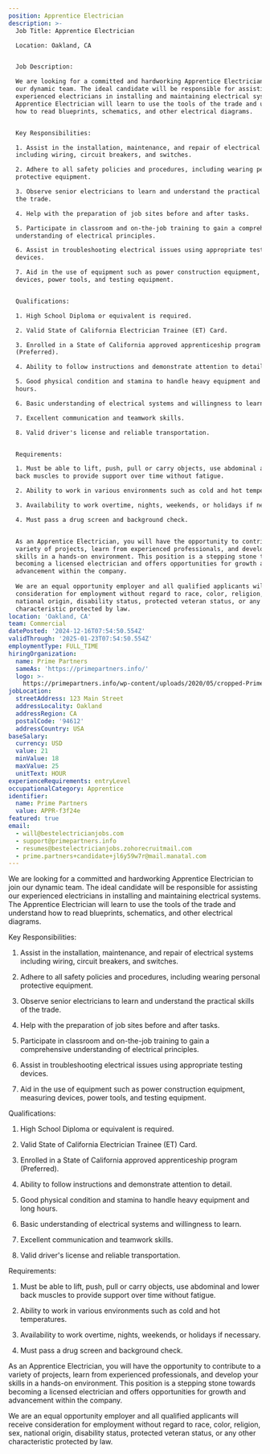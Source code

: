 ```yaml
---
position: Apprentice Electrician
description: >-
  Job Title: Apprentice Electrician

  Location: Oakland, CA


  Job Description:

  We are looking for a committed and hardworking Apprentice Electrician to join
  our dynamic team. The ideal candidate will be responsible for assisting our
  experienced electricians in installing and maintaining electrical systems. The
  Apprentice Electrician will learn to use the tools of the trade and understand
  how to read blueprints, schematics, and other electrical diagrams. 


  Key Responsibilities:

  1. Assist in the installation, maintenance, and repair of electrical systems
  including wiring, circuit breakers, and switches.

  2. Adhere to all safety policies and procedures, including wearing personal
  protective equipment.

  3. Observe senior electricians to learn and understand the practical skills of
  the trade.

  4. Help with the preparation of job sites before and after tasks.

  5. Participate in classroom and on-the-job training to gain a comprehensive
  understanding of electrical principles.

  6. Assist in troubleshooting electrical issues using appropriate testing
  devices.

  7. Aid in the use of equipment such as power construction equipment, measuring
  devices, power tools, and testing equipment.


  Qualifications:

  1. High School Diploma or equivalent is required.

  2. Valid State of California Electrician Trainee (ET) Card.

  3. Enrolled in a State of California approved apprenticeship program
  (Preferred).

  4. Ability to follow instructions and demonstrate attention to detail.

  5. Good physical condition and stamina to handle heavy equipment and long
  hours.

  6. Basic understanding of electrical systems and willingness to learn.

  7. Excellent communication and teamwork skills.

  8. Valid driver's license and reliable transportation.


  Requirements:

  1. Must be able to lift, push, pull or carry objects, use abdominal and lower
  back muscles to provide support over time without fatigue.

  2. Ability to work in various environments such as cold and hot temperatures.

  3. Availability to work overtime, nights, weekends, or holidays if necessary.

  4. Must pass a drug screen and background check.


  As an Apprentice Electrician, you will have the opportunity to contribute to a
  variety of projects, learn from experienced professionals, and develop your
  skills in a hands-on environment. This position is a stepping stone towards
  becoming a licensed electrician and offers opportunities for growth and
  advancement within the company.
   
  We are an equal opportunity employer and all qualified applicants will receive
  consideration for employment without regard to race, color, religion, sex,
  national origin, disability status, protected veteran status, or any other
  characteristic protected by law.
location: 'Oakland, CA'
team: Commercial
datePosted: '2024-12-16T07:54:50.554Z'
validThrough: '2025-01-23T07:54:50.554Z'
employmentType: FULL_TIME
hiringOrganization:
  name: Prime Partners
  sameAs: 'https://primepartners.info/'
  logo: >-
    https://primepartners.info/wp-content/uploads/2020/05/cropped-Prime-Partners-Logo-NO-BG-1-1.png
jobLocation:
  streetAddress: 123 Main Street
  addressLocality: Oakland
  addressRegion: CA
  postalCode: '94612'
  addressCountry: USA
baseSalary:
  currency: USD
  value: 21
  minValue: 18
  maxValue: 25
  unitText: HOUR
experienceRequirements: entryLevel
occupationalCategory: Apprentice
identifier:
  name: Prime Partners
  value: APPR-f3f24e
featured: true
email:
  - will@bestelectricianjobs.com
  - support@primepartners.info
  - resumes@bestelectricianjobs.zohorecruitmail.com
  - prime.partners+candidate+jl6y59w7r@mail.manatal.com
---
```


We are looking for a committed and hardworking Apprentice Electrician to join
  our dynamic team. The ideal candidate will be responsible for assisting our
  experienced electricians in installing and maintaining electrical systems. The
  Apprentice Electrician will learn to use the tools of the trade and understand
  how to read blueprints, schematics, and other electrical diagrams. 


  Key Responsibilities:

  1. Assist in the installation, maintenance, and repair of electrical systems
  including wiring, circuit breakers, and switches.

  2. Adhere to all safety policies and procedures, including wearing personal
  protective equipment.

  3. Observe senior electricians to learn and understand the practical skills of
  the trade.

  4. Help with the preparation of job sites before and after tasks.

  5. Participate in classroom and on-the-job training to gain a comprehensive
  understanding of electrical principles.

  6. Assist in troubleshooting electrical issues using appropriate testing
  devices.

  7. Aid in the use of equipment such as power construction equipment, measuring
  devices, power tools, and testing equipment.


  Qualifications:

  1. High School Diploma or equivalent is required.

  2. Valid State of California Electrician Trainee (ET) Card.

  3. Enrolled in a State of California approved apprenticeship program
  (Preferred).

  4. Ability to follow instructions and demonstrate attention to detail.

  5. Good physical condition and stamina to handle heavy equipment and long
  hours.

  6. Basic understanding of electrical systems and willingness to learn.

  7. Excellent communication and teamwork skills.

  8. Valid driver's license and reliable transportation.


  Requirements:

  1. Must be able to lift, push, pull or carry objects, use abdominal and lower
  back muscles to provide support over time without fatigue.

  2. Ability to work in various environments such as cold and hot temperatures.

  3. Availability to work overtime, nights, weekends, or holidays if necessary.

  4. Must pass a drug screen and background check.


  As an Apprentice Electrician, you will have the opportunity to contribute to a
  variety of projects, learn from experienced professionals, and develop your
  skills in a hands-on environment. This position is a stepping stone towards
  becoming a licensed electrician and offers opportunities for growth and
  advancement within the company.
   
  We are an equal opportunity employer and all qualified applicants will receive
  consideration for employment without regard to race, color, religion, sex,
  national origin, disability status, protected veteran status, or any other
  characteristic protected by law.
